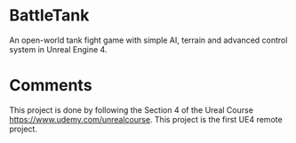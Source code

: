 # BattleTank
An open-world tank fight game with simple AI, terrain and advanced control system in Unreal Engine 4.

# Comments
This project is done by following the Section 4 of the Ureal Course https://www.udemy.com/unrealcourse.
This project is the first UE4 remote project.
